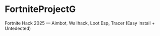 # FortniteProjectG
Fortnite Hack 2025 — Aimbot, Wallhack, Loot Esp, Tracer (Easy Install + Untedected)
